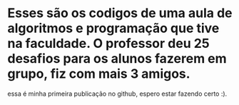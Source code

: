 # Esses são os codigos de uma aula de algoritmos e programação que tive na faculdade. O professor deu 25 desafios para os alunos fazerem em grupo, fiz com mais 3 amigos. 
essa é minha primeira publicação no github, espero estar fazendo certo :).
